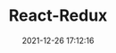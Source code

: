 ---
title: React-Redux
date: 2021-12-26 17:12:16
permalink: /前端/React/react-redux
categories:
  - 前端
  - React
tags:
  - 前端
  - React
---